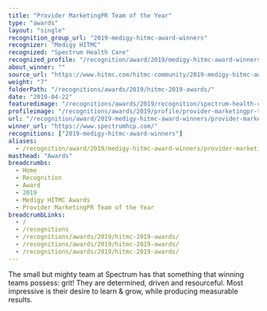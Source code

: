 ```yaml
---
title: "Provider MarketingPR Team of the Year"
type: "awards"
layout: "single"
recognition_group_url: "2019-medigy-hitmc-award-winners"
recognizer: "Medigy HITMC"
recognized: "Spectrum Health Care"
recognized_profile: "/recognition/award/2019/medigy-hitmc-award-winners/provider-marketing-pr-team-of-the-year/"
about_winner: ""
source_url: "https://www.hitmc.com/hitmc-community/2019-medigy-hitmc-award-winners/"
weight: "7"
folderPath: "/recognitions/awards/2019/hitmc-2019-awards/"
date: "2019-04-22"
featuredimage: "/recognitions/awards/2019/recognition/spectrum-health-care-medigy-hitmc-2019-marketing-pr-team-of-the-year.jpg"
profileimage: "/recognitions/awards/2019/profile/provider-marketingpr-team-of-the-year.jpg"
url: "/recognition/award/2019-medigy-hitmc-award-winners/provider-marketing-pr-team-of-the-year"
winner_url: "https://www.spectrumhcp.com/"
recognitions: ["2019-medigy-hitmc-award-winners"]
aliases:
  - /recognition/award/2019/medigy-hitmc-award-winners/provider-marketing-pr-team-of-the-year/
masthead: "Awards"
breadcrumbs:
  - Home
  - Recognition
  - Award
  - 2019
  - Medigy HITMC Awards
  - Provider MarketingPR Team of the Year
breadcrumbLinks:
  - /
  - /recognitions
  - /recognitions/awards/2019/hitmc-2019-awards/
  - /recognitions/awards/2019/hitmc-2019-awards/
  - /recognitions/awards/2019/hitmc-2019-awards/
---
```


The small but mighty team at Spectrum has that something that winning teams possess: grit! They are determined, driven and resourceful. Most impressive is their desire to learn & grow, while producing measurable results.
